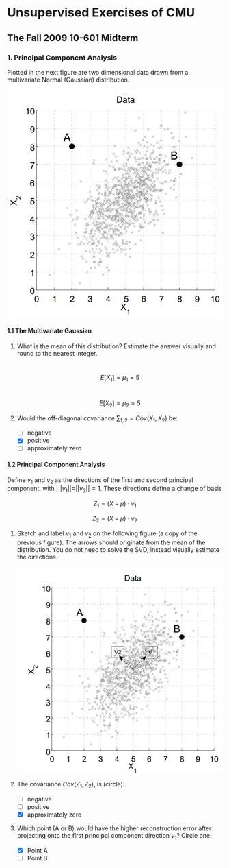 # Unsupervised Exercises of CMU

## The Fall 2009 10-601 Midterm

### 1. Principal Component Analysis

Plotted in the next figure are two dimensional data drawn from a multivariate Normal (Gaussian) distribution.

![image.png](../resources/img/pca.png)

#### 1.1 The Multivariate Gaussian

1. What is the mean of this distribution? Estimate the answer visually and round to the nearest integer.

   ​	$$ E[X_1] = \mu_1 = 5 $$

   ​	$$ E[X_2] = \mu_2 = 5 $$

2. Would the off-diagonal covariance $\sum_{1,2} = Cov (X_1, X_2)$ be:
   - [ ] negative
   - [x] positive
   - [ ] approximately zero

#### 1.2 Principal Component Analysis

Define $v_1$ and $v_2$ as the directions of the first and second principal component, with $|||v_1|| = ||v_2|| = 1$. These directions define a change of basis

$$Z_1 = (X - \mu)\cdot v_1$$

$$Z_2 = (X - \mu)\cdot v_2$$

1. Sketch and label $v_1$ and $v_2$ on the following figure (a copy of the previous figure). The arrows should originate from the mean of the distribution. You do not need to solve the SVD, instead visually estimate the directions.

   ![image.png](../resources/img/pca_answer.png)

2. The covariance $Cov(Z_1, Z_2)$, is (circle):
   - [ ] negative
   - [ ] positive
   - [x] approximately zero
3. Which point (A or B) would have the higher reconstruction error after projecting onto the first principal component direction $v_1$? Circle one:
   - [x] Point A
   - [ ] Point B